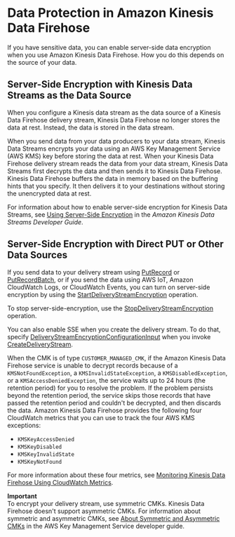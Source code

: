 # Data Protection in Amazon Kinesis Data Firehose<a name="encryption"></a>

If you have sensitive data, you can enable server\-side data encryption when you use Amazon Kinesis Data Firehose\. How you do this depends on the source of your data\.

## Server\-Side Encryption with Kinesis Data Streams as the Data Source<a name="sse-with-data-stream-as-source"></a>

When you configure a Kinesis data stream as the data source of a Kinesis Data Firehose delivery stream, Kinesis Data Firehose no longer stores the data at rest\. Instead, the data is stored in the data stream\. 

When you send data from your data producers to your data stream, Kinesis Data Streams encrypts your data using an AWS Key Management Service \(AWS KMS\) key before storing the data at rest\. When your Kinesis Data Firehose delivery stream reads the data from your data stream, Kinesis Data Streams first decrypts the data and then sends it to Kinesis Data Firehose\. Kinesis Data Firehose buffers the data in memory based on the buffering hints that you specify\. It then delivers it to your destinations without storing the unencrypted data at rest\.

For information about how to enable server\-side encryption for Kinesis Data Streams, see [Using Server\-Side Encryption](https://docs.aws.amazon.com/streams/latest/dev/server-side-encryption.html) in the *Amazon Kinesis Data Streams Developer Guide*\.

## Server\-Side Encryption with Direct PUT or Other Data Sources<a name="sse-with-direct-put"></a>

If you send data to your delivery stream using [PutRecord](https://docs.aws.amazon.com/firehose/latest/APIReference/API_PutRecord.html) or [PutRecordBatch](https://docs.aws.amazon.com/firehose/latest/APIReference/API_PutRecordBatch.html), or if you send the data using AWS IoT, Amazon CloudWatch Logs, or CloudWatch Events, you can turn on server\-side encryption by using the [StartDeliveryStreamEncryption](https://docs.aws.amazon.com/firehose/latest/APIReference/API_StartDeliveryStreamEncryption.html) operation\. 

To stop server\-side\-encryption, use the [StopDeliveryStreamEncryption](https://docs.aws.amazon.com/firehose/latest/APIReference/API_StopDeliveryStreamEncryption.html) operation\.

You can also enable SSE when you create the delivery stream\. To do that, specify [DeliveryStreamEncryptionConfigurationInput](https://docs.aws.amazon.com/firehose/latest/APIReference/API_DeliveryStreamEncryptionConfigurationInput.html) when you invoke [CreateDeliveryStream](https://docs.aws.amazon.com/firehose/latest/APIReference/API_CreateDeliveryStream.html)\.

When the CMK is of type `CUSTOMER_MANAGED_CMK`, if the Amazon Kinesis Data Firehose service is unable to decrypt records because of a `KMSNotFoundException`, a `KMSInvalidStateException`, a `KMSDisabledException`, or a `KMSAccessDeniedException`, the service waits up to 24 hours \(the retention period\) for you to resolve the problem\. If the problem persists beyond the retention period, the service skips those records that have passed the retention period and couldn't be decrypted, and then discards the data\. Amazon Kinesis Data Firehose provides the following four CloudWatch metrics that you can use to track the four AWS KMS exceptions:
+ `KMSKeyAccessDenied`
+ `KMSKeyDisabled`
+ `KMSKeyInvalidState`
+ `KMSKeyNotFound`

For more information about these four metrics, see [Monitoring Kinesis Data Firehose Using CloudWatch Metrics](monitoring-with-cloudwatch-metrics.md)\.

**Important**  
To encrypt your delivery stream, use symmetric CMKs\. Kinesis Data Firehose doesn't support asymmetric CMKs\. For information about symmetric and asymmetric CMKs, see [About Symmetric and Asymmetric CMKs](https://docs.aws.amazon.com/kms/latest/developerguide/symm-asymm-concepts.html) in the AWS Key Management Service developer guide\.